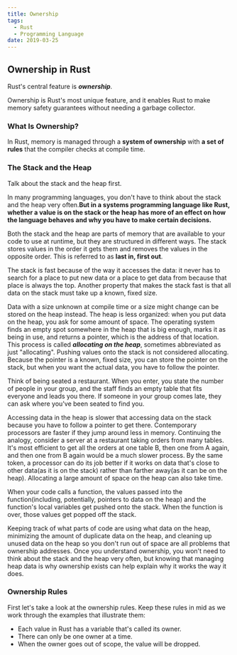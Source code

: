 ```yaml
---
title: Ownership
tags:
  - Rust
  - Programming Language
date: 2019-03-25
---
```


## Ownership in Rust

Rust's central feature is ***ownership***.

Ownership is Rust's most unique feature, and it enables Rust to make memory safety guarantees without needing a garbage collector.

### What Is Ownership?

In Rust, memory is managed through a **system of ownership** with **a set of rules** that the compiler checks at compile time.

### The Stack and the Heap

Talk about the stack and the heap first.

In many programming languages, you don't have to think about the stack and the heap very often.**But in a systems programming language like Rust, whether a value is on the stack or the heap has more of an effect on how the language behaves and why you have to make certain decisions.**

Both the stack and the heap are parts of memory that are available to your code to use at runtime, but they are structured in different ways. The stack stores values in the order it gets them and removes the values in the opposite order. This is referred to as **last in, first out**.

The stack is fast because of the way it accesses the data: it never has to search for a place to put new data or a place to get data from because that place is always the top. Another property that makes the stack fast is that all data on the stack must take up a known, fixed size.

Data with a size unknown at compile time or a size might change can be stored on the heap instead. The heap is less organized: when you put data on the heap, you ask for some amount of space. The operating system finds an empty spot somewhere in the heap that is big enough, marks it as being in use, and returns a pointer, which is the address of that location. This process is called ***allocating on the heap***, sometimes abbreviated as just "allocating". Pushing values onto the stack is not considered allocating. Because the pointer is a known, fixed size, you can store the pointer on the stack, but when you want the actual data, you have to follow the pointer.

Think of being seated a restaurant. When you enter, you state the number of people in your group, and the staff finds an empty table that fits everyone and leads you there. If someone in your group comes late, they can ask where you've been seated to find you.

Accessing data in the heap is slower that accessing data on the stack because you have to follow a pointer to get there. Contemporary processors are faster if they jump around less in memory. Continuing the analogy, consider a server at a restaurant taking orders from many tables. It's most efficient to get all the orders at one table B, then one from A again, and then one from B again would be a much slower process. By the same token, a processor can do its job better if it works on data that's close to other data(as it is on the stack) rather than farther away(as it can be on the heap). Allocating a large amount of space on the heap can also take time.

When your code calls a function, the values passed into the function(including, potentially, pointers to data on the heap) and the function's local variables get pushed onto the stack. When the function is over, those values get popped off the stack.

Keeping track of what parts of code are using what data on the heap, minimizing the amount of duplicate data on the heap, and cleaning up unused data on the heap so you don't run out of space are all problems that ownership addresses. Once you understand ownership, you won't need to think about the stack and the heap very often, but knowing that managing heap data is why ownership exists can help explain why it works the way it does.

### Ownership Rules

First let's take a look at the ownership rules. Keep these rules in mid as we work through the examples that illustrate them:

- Each value in Rust has a variable that's called its owner.
- There can only be one owner at a time.
- When the owner goes out of scope, the value will be dropped.

